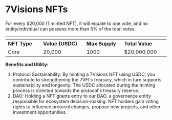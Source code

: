 # 7Visions NFTs

For every $20,000 (1 minted NFT), it will equate to one vote, and no entity/individual can possess more than 5% of the total votes.

<table data-full-width="true"><thead><tr><th width="190"></th><th width="226"></th><th width="184"></th><th width="164"></th></tr></thead><tbody><tr><td><strong>NFT Type</strong></td><td><strong>Value (USDC)</strong></td><td><strong>Max Supply</strong></td><td><strong>Total Value</strong></td></tr><tr><td>Core</td><td>20,000</td><td>1000</td><td>$20,000,000</td></tr></tbody></table>

**Benefits and Utility:**

1. Protocol Sustainability: By minting a 7Visions NFT using USDC, you contribute to strengthening the 7VFI's treasury, which in turn supports sustainability and longevity. The USDC allocated during the minting process is directed towards the protocol's treasury reserve.
2. DAO: Holding a NFT grants entry to our DAO, a governance entity responsible for ecosystem decision-making. NFT holders gain voting rights to influence protocol changes, propose new projects, and other investment opportunities.
